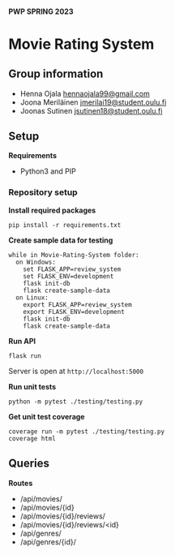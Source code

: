 #### PWP SPRING 2023
# Movie Rating System

## Group information
* Henna Ojala hennaojala99@gmail.com
* Joona Meriläinen jmerilai19@student.oulu.fi
* Joonas Sutinen jsutinen18@student.oulu.fi

## Setup
**Requirements**
- Python3 and PIP

### Repository setup
**Install required packages**
```
pip install -r requirements.txt
```

**Create sample data for testing**
```
while in Movie-Rating-System folder:
  on Windows:
    set FLASK_APP=review_system
    set FLASK_ENV=development
    flask init-db
    flask create-sample-data
  on Linux:
    export FLASK_APP=review_system
    export FLASK_ENV=development
    flask init-db
    flask create-sample-data
```

**Run API**
```
flask run
```
Server is open at `http://localhost:5000`

**Run unit tests**
```
python -m pytest ./testing/testing.py
```
**Get unit test coverage**
```
coverage run -m pytest ./testing/testing.py
coverage html
```


## Queries
**Routes**
- /api/movies/
- /api/movies/{id}
- /api/movies/{id}/reviews/
- /api/movies/{id}/reviews/<id}
- /api/genres/
- /api/genres/{id}/


<!-- __Remember to include all required documentation and HOWTOs, including how to create and populate the database, how to run and test the API, the url to the entrypoint and instructions on how to setup and run the client__ -->
